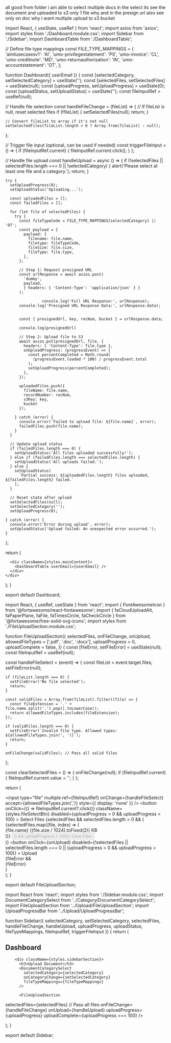 all good from folder i am able to select multiple docs in the select its see the document and uploaded to s3 only 1 file why and in the presign url also see only on doc why i want multiple upload to s3 bucket

import React, { useState, useRef } from 'react';
import axios from 'axios';
import styles from './Dashboard.module.css';
import Sidebar from './Sidebar';
import DashboardTable from './DashboardTable';

// Define file type mappings
const FILE_TYPE_MAPPINGS = {
  'aimlusecasesv1': 'AI',
  'umo-privilegestatement': 'PS',
  'umo-invoice': 'CL',
  'umo-creditnote': 'MD',
  'umo-returnauthorisation': 'IN',
  'umo-accountstatement': 'OT',
};

function Dashboard({ userEmail }) {
  const [selectedCategory, setSelectedCategory] = useState('');
  const [selectedFiles, setSelectedFiles] = useState(null);
  const [uploadProgress, setUploadProgress] = useState(0);
  const [uploadStatus, setUploadStatus] = useState('');
  const fileInputRef = useRef(null);

  // Handle file selection
  const handleFileChange = (fileList) => {
    // If fileList is null, reset selected files
    if (!fileList) {
      setSelectedFiles(null);
      return;
    }

    // Convert fileList to array if it's not null
    setSelectedFiles(fileList.length > 0 ? Array.from(fileList) : null);
  };

  // Trigger file input (optional, can be used if needed)
  const triggerFileInput = () => {
    if (fileInputRef.current) {
      fileInputRef.current.click();
    }
  };

  // Handle file upload
  const handleUpload = async () => {
    if (!selectedFiles || selectedFiles.length === 0 || !selectedCategory) {
      alert('Please select at least one file and a category.');
      return;
    }

    try {
      setUploadProgress(0);
      setUploadStatus('Uploading...');
      
      const uploadedFiles = [];
      const failedFiles = [];

      for (let file of selectedFiles) {
        try {
          const fileTypeCode = FILE_TYPE_MAPPINGS[selectedCategory] || 'OT';
          const payload = {
            payload: {
              filename: file.name,
              filetype: fileTypeCode,
              fileSize: file.size,
              fileType: file.type,
            },
          };

          // Step 1: Request presigned URL
          const urlResponse = await axios.post(
            'dummy',
            payload,
            { headers: { 'Content-Type': 'application/json' } }
          );
          
                    console.log('Full URL Response:', urlResponse);
          console.log('Presigned URL Response Data:', urlResponse.data);


          const { presignedUrl, key, recNum, bucket } = urlResponse.data;
          
          console.log(presignedUrl)

          // Step 2: Upload file to S3
          await axios.put(presignedUrl, file, {
            headers: { 'Content-Type': file.type },
            onUploadProgress: (progressEvent) => {
              const percentCompleted = Math.round(
                (progressEvent.loaded * 100) / progressEvent.total
              );
              setUploadProgress(percentCompleted);
            },
          });

          uploadedFiles.push({ 
            fileName: file.name, 
            recordNumber: recNum, 
            s3Key: key, 
            bucket 
          });

        } catch (error) {
          console.error(`Failed to upload file: ${file.name}`, error);
          failedFiles.push(file.name);
        }
      }

      // Update upload status
      if (failedFiles.length === 0) {
        setUploadStatus('All files uploaded successfully!');
      } else if (failedFiles.length === selectedFiles.length) {
        setUploadStatus('All uploads failed.');
      } else {
        setUploadStatus(
          `Partial success: ${uploadedFiles.length} files uploaded, ${failedFiles.length} failed.`
        );
      }

      // Reset state after upload
      setSelectedFiles(null);
      setSelectedCategory('');
      setUploadProgress(0);

    } catch (error) {
      console.error('Error during upload', error);
      setUploadStatus('Upload failed: An unexpected error occurred.');
    }
  };

  return (
    <div className={styles.dashboardLayout}>
      <Sidebar
        selectedCategory={selectedCategory}
        setSelectedCategory={setSelectedCategory}
        selectedFiles={selectedFiles}
        handleFileChange={handleFileChange}
        handleUpload={handleUpload}
        uploadProgress={uploadProgress}
        uploadStatus={uploadStatus}
        fileTypeMappings={FILE_TYPE_MAPPINGS}
        fileInputRef={fileInputRef}
        triggerFileInput={triggerFileInput}
      />

      <div className={styles.mainContent}>
        <DashboardTable userEmail={userEmail} />
      </div>
    </div>
  );
}

export default Dashboard;


import React, { useRef, useState } from 'react';
import { FontAwesomeIcon } from '@fortawesome/react-fontawesome';
import { 
  faCloudUploadAlt,
  faPaperPlane,
  faFile, 
  faTimesCircle,
  faCheckCircle
} from '@fortawesome/free-solid-svg-icons';
import styles from './FileUploadSection.module.css';

function FileUploadSection({ 
  selectedFiles, 
  onFileChange, 
  onUpload,
  allowedFileTypes = ['.pdf', '.doc', '.docx'],
  uploadProgress = 0,
  uploadComplete = false,
}) {
  const [fileError, setFileError] = useState(null);
  const fileInputRef = useRef(null);

  const handleFileSelect = (event) => {
    const fileList = event.target.files;
    setFileError(null);

    if (fileList.length === 0) {
      setFileError('No file selected');
      return;
    }

    const validFiles = Array.from(fileList).filter((file) => {
      const fileExtension = '.' + file.name.split('.').pop().toLowerCase();
      return allowedFileTypes.includes(fileExtension);
    });

    if (validFiles.length === 0) {
      setFileError(`Invalid file type. Allowed types: ${allowedFileTypes.join(', ')}`);
      return;
    }

    onFileChange(validFiles); // Pass all valid files
  };

  const clearSelectedFiles = () => {
    onFileChange(null);
    if (fileInputRef.current) {
      fileInputRef.current.value = '';
    }
  };



   return (
    <div className={styles.fileUploadContainer}>
      <div className={styles.fileUploadSection}>
        <input 
          type="file" 
          multiple
          ref={fileInputRef}
          onChange={handleFileSelect}
          accept={allowedFileTypes.join(',')}
          style={{ display: 'none' }}
        />
        <button 
          onClick={() => fileInputRef.current?.click()}
          className={styles.fileSelectBtn}
          disabled={uploadProgress > 0 && uploadProgress < 100}
        >
          Select Files
        </button>
        {selectedFiles && selectedFiles.length > 0 && (
          <div className={styles.selectedFilesInfo}>
            {selectedFiles.map((file, index) => (
              <div key={index} className={styles.fileInfo}>
                <span>{file.name}</span>
                <span>{(file.size / 1024).toFixed(2)} KB</span>
              </div>
            ))}
            <button onClick={clearSelectedFiles} disabled={uploadProgress > 0 && uploadProgress < 100}>
              Clear Files
            </button>
          </div>
        )}
        <button 
          onClick={onUpload}
          disabled={!selectedFiles || selectedFiles.length === 0 || (uploadProgress > 0 && uploadProgress < 100)}
        >
          Upload
        </button>
      </div>
      {fileError && <div className={styles.fileErrorMessage}>{fileError}</div>}
    </div>
  );
}

export default FileUploadSection;









import React from 'react';
import styles from './Sidebar.module.css';
import DocumentCategorySelect from '../Category/DocumentCategorySelect';
import FileUploadSection from '../Upload/FileUploadSection';
import UploadProgressBar from '../Upload/UploadProgressBar';

function Sidebar({ 
  selectedCategory, 
  setSelectedCategory, 
  selectedFiles, 
  handleFileChange, 
  handleUpload, 
  uploadProgress, 
  uploadStatus,
  fileTypeMappings,
  fileInputRef,
  triggerFileInput
}) {
  return (
    <div className={styles.sidebar}>
      <div className={styles.sidebarContent}>
        <h2 className={styles.sidebarTitle}>Dashboard</h2>
        
        <div className={styles.sidebarSection}>
          <h3>Upload Document</h3>
          <DocumentCategorySelect 
            selectedCategory={selectedCategory}
            onCategoryChange={setSelectedCategory}
            fileTypeMappings={fileTypeMappings}
          />
          
          <FileUploadSection 
  selectedFiles={selectedFiles} // Pass all files
  onFileChange={handleFileChange}
  onUpload={handleUpload}
  uploadProgress={uploadProgress}
  uploadComplete={uploadProgress === 100}
/>
          <UploadProgressBar 
            progress={uploadProgress} 
            status={uploadStatus}
          />
        </div>
      </div>
    </div>
  );
}

export default Sidebar;
